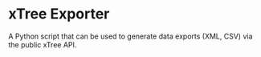 # xTree Exporter
A Python script that can be used to generate data exports (XML, CSV) via the public xTree API.
